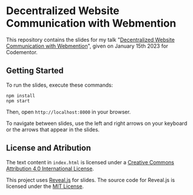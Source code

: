 # Decentralized Website Communication with Webmention

This repository contains the slides for my talk "[Decentralized Website Communication with Webmention](https://www.codementor.io/events/decentralized-website-communication-with-webmention-fwusximcte/room)", given on January 15th 2023 for Codementor.

## Getting Started

To run the slides, execute these commands:

    npm install
    npm start

Then, open `http://localhost:8000` in your browser.

To navigate between slides, use the left and right arrows on your keyboard or the arrows that appear in the slides.

## License and Atribution

The text content in `index.html` is licensed under a [Creative Commons Attribution 4.0 International License](https://creativecommons.org/licenses/by/4.0/).

This project uses [Reveal.js](https://revealjs.com) for slides. The source code for Reveal.js is licensed under the [MIT License](https://github.com/hakimel/reveal.js/blob/master/LICENSE).